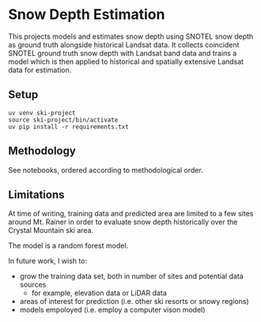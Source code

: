 # Snow Depth Estimation

This projects models and estimates snow depth using SNOTEL snow depth as ground truth alongside historical Landsat data. It collects coincident SNOTEL ground truth snow depth with Landsat band data and trains a model which is then applied to historical and spatially extensive Landsat data for estimation.

## Setup

```
uv venv ski-project
source ski-project/bin/activate
uv pip install -r requirements.txt
```

## Methodology

See notebooks, ordered according to methodological order.

## Limitations

At time of writing, training data and predicted area are limited to a few sites around Mt. Rainer in order to evaluate snow depth historically over the Crystal Mountain ski area. 

The model is a random forest model.

In future work, I wish to:
* grow the training data set, both in number of sites and potential data sources
  * for example, elevation data or LiDAR data
* areas of interest for prediction (i.e. other ski resorts or snowy regions)
* models empoloyed (i.e. employ a computer vison model)
